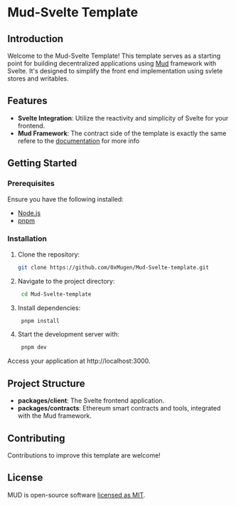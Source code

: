 # Mud-Svelte Template

## Introduction

Welcome to the Mud-Svelte Template! This template serves as a starting point for building decentralized applications using [Mud](https://github.com/latticexyz/mud) framework with Svelte. It's designed to simplify the front end implementation using svlete stores and writables.

## Features

- **Svelte Integration**: Utilize the reactivity and simplicity of Svelte for your frontend.
- **Mud Framework**: The contract side of the template is exactly the same refere to the [documentation](https://mud.dev/introduction) for more info

## Getting Started

### Prerequisites

Ensure you have the following installed:
- [Node.js](https://nodejs.org/)
- [pnpm](https://pnpm.io/)

### Installation

1. Clone the repository:
   ```bash
   git clone https://github.com/0xMugen/Mud-Svelte-template.git
   ```
2. Navigate to the project directory:
   ```bash
    cd Mud-Svelte-template
   ```
3. Install dependencies:
   ```bash
    pnpm install
   ```
4. Start the development server with:
   ```bash
    pnpm dev
   ```
Access your application at http://localhost:3000.

## Project Structure
- **packages/client**: The Svelte frontend application.
- **packages/contracts**: Ethereum smart contracts and tools, integrated with the Mud framework.

## Contributing
Contributions to improve this template are welcome! 

## License

MUD is open-source software [licensed as MIT](LICENSE).
